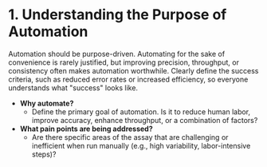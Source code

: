 # 1. Understanding the Purpose of Automation

Automation should be purpose-driven. Automating for the sake of convenience is rarely justified, but improving precision, throughput, or consistency often makes automation worthwhile. Clearly define the success criteria, such as reduced error rates or increased efficiency, so everyone understands what "success" looks like.

* **Why automate?**
  * Define the primary goal of automation. Is it to reduce human labor, improve accuracy, enhance throughput, or a combination of factors?
* **What pain points are being addressed?**
  * Are there specific areas of the assay that are challenging or inefficient when run manually (e.g., high variability, labor-intensive steps)?
